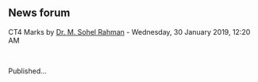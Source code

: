 <h2>News forum</h2><a href="https://moodle.cse.buet.ac.bd/user/view.php?id=33&course=382"></a>
CT4 Marks
by <a href="https://moodle.cse.buet.ac.bd/user/view.php?id=33&course=382">Dr. M. Sohel Rahman</a> - Wednesday, 30 January 2019, 12:20 AM


 

Published...<br />






